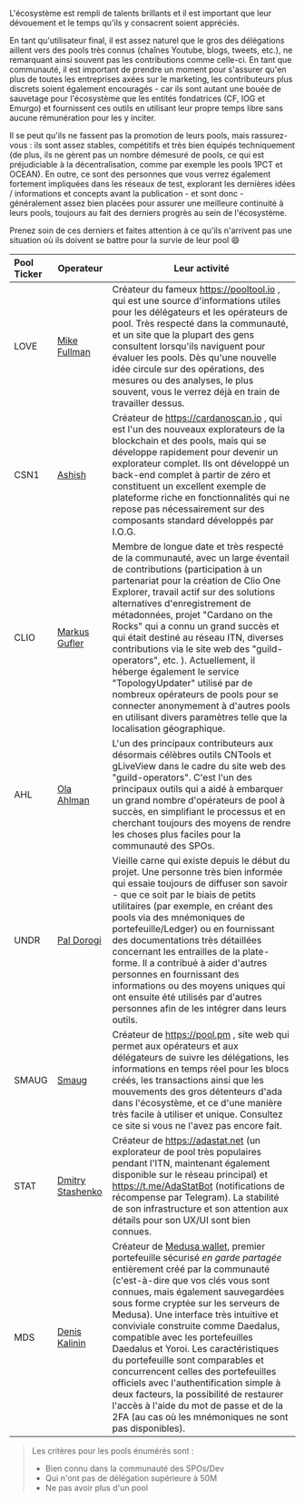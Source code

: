L'écosystème est rempli de talents brillants et il est important que leur dévouement et le temps qu'ils y consacrent soient appréciés.

En tant qu'utilisateur final, il est assez naturel que le gros des délégations aillent vers des pools très connus (chaînes Youtube, blogs, tweets, etc.), ne remarquant ainsi souvent pas les contributions comme celle-ci. En tant que communauté, il est important de prendre un moment pour s'assurer qu'en plus de toutes les entreprises axées sur le marketing, les contributeurs plus discrets soient également encouragés - car ils sont autant une bouée de sauvetage pour l'écosystème que les entités fondatrices  (CF, IOG et Emurgo) et fournissent ces outils en utilisant leur propre temps libre sans aucune rémunération pour les y inciter.

Il se peut qu'ils ne fassent pas la promotion de leurs pools, mais rassurez-vous : ils sont assez stables, compétitifs et très bien équipés techniquement (de plus, ils ne gèrent pas un nombre démesuré de pools, ce qui est préjudiciable à la décentralisation, comme par exemple les pools 1PCT et OCEAN). En outre, ce sont des personnes que vous verrez également fortement impliquées dans les réseaux de test, explorant les dernières idées / informations et concepts avant la publication - et sont donc - généralement assez bien placées pour assurer une meilleure continuité à leurs pools, toujours au fait des derniers progrès au sein de l'écosystème.

Prenez soin de ces derniers et faites attention à ce qu'ils n'arrivent pas une situation où ils doivent se battre pour la survie de leur pool :smile:

|Pool Ticker   |Operateur          |Leur activité                                  |
|:-------------|------------------|-------------------------------------------------|
|LOVE          |[Mike Fullman]    |Créateur du fameux https://pooltool.io , qui est une source d'informations utiles pour les délégateurs et les opérateurs de pool. Très respecté dans la communauté, et un site que la plupart des gens consultent lorsqu'ils naviguent pour évaluer les pools. Dès qu'une nouvelle idée circule sur des opérations, des mesures ou des analyses, le plus souvent, vous le verrez déjà en train de travailler dessus.|
|CSN1          |[Ashish]          |Créateur de https://cardanoscan.io , qui est l'un des nouveaux explorateurs de la blockchain et des pools, mais qui se développe rapidement pour devenir un explorateur complet. Ils ont développé un back-end complet à partir de zéro et constituent un excellent exemple de plateforme riche en fonctionnalités qui ne repose pas nécessairement sur des composants standard développés par I.O.G.|
|CLIO          |[Markus Gufler]   |Membre de longue date et très respecté de la communauté, avec un large éventail de contributions (participation à un partenariat pour la création de Clio One Explorer, travail actif sur des solutions alternatives d'enregistrement de métadonnées, projet "Cardano on the Rocks" qui a connu un grand succès et qui était destiné au réseau ITN, diverses contributions via le site web des "guild-operators", etc. ). Actuellement, il héberge également le service "TopologyUpdater" utilisé par de nombreux opérateurs de pools pour se connecter anonymement à d'autres pools en utilisant divers paramètres telle que la localisation géographique.|
|AHL           |[Ola Ahlman]      |L'un des principaux contributeurs aux désormais célèbres outils CNTools et gLiveView dans le cadre du site web des "guild-operators". C'est l'un des principaux outils qui a aidé à embarquer un grand nombre  d'opérateurs de pool à succès, en simplifiant le processus et en cherchant toujours des moyens de rendre les choses plus faciles pour la communauté des SPOs.|
|UNDR          |[Pal Dorogi]      |Vieille carne qui existe depuis le début du projet. Une personne très bien informée qui essaie toujours de diffuser son savoir - que ce soit par le biais de petits utilitaires (par exemple, en créant des pools via des mnémoniques de portefeuille/Ledger) ou en fournissant des documentations très détaillées concernant les entrailles de la plate-forme. Il a contribué à aider d'autres personnes en fournissant des informations ou des moyens uniques qui ont ensuite été utilisés par d'autres personnes afin de  les intégrer dans leurs outils.|
|SMAUG         |[Smaug]           |Créateur de https://pool.pm , site web qui permet aux opérateurs et aux délégateurs de suivre les délégations, les informations en temps réel pour les blocs créés, les transactions ainsi que les mouvements des gros détenteurs d'ada dans l'écosystème, et ce d'une manière très facile à utiliser et unique. Consultez ce site si vous ne l'avez pas encore fait.|
|STAT          |[Dmitry Stashenko]|Créateur de https://adastat.net (un explorateur de pool très populaires pendant l'ITN, maintenant également disponible sur le réseau principal) et https://t.me/AdaStatBot (notifications de récompense par Telegram). La stabilité de son infrastructure et son attention aux détails pour son UX/UI sont bien connues.|
|MDS           | [Denis Kalinin] | Créateur de [Medusa wallet](https://adawallet.io), premier portefeuille sécurisé *en garde partagée* entièrement créé par la communauté (c'est-à-dire que vos clés vous sont connues, mais également sauvegardées sous forme cryptée sur les serveurs de Medusa). Une interface très intuitive et conviviale construite comme Daedalus, compatible avec les portefeuilles Daedalus et Yoroi. Les caractéristiques du portefeuille sont comparables et concurrencent celles des portefeuilles officiels avec  l'authentification simple à deux facteurs, la possibilité de restaurer l'accès à l'aide du mot de passe et de la 2FA (au cas où les mnémoniques ne sont pas disponibles).|

> Les critères pour les pools énumérés sont :
> - Bien connu dans la communauté des SPOs/Dev
> - Qui n'ont pas de délégation supérieure à 50M
> - Ne pas avoir plus d'un pool

[Mike Fullman]: https://t.me/papacarp
[Ashish]: https://t.me/blStitch
[Markus Gufler]: https://t.me/gufmar
[Pal Dorogi]: https://t.me/iilap
[Ola Ahlman]: https://t.me/olaahlman
[Smaug]: https://t.me/SmaugPool
[Dmitry Stashenko]: https://t.me/dmitry_stas
[Denis Kalinin]: https://t.me/Fell_x27
